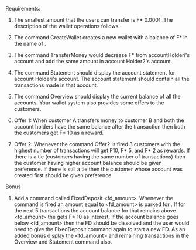 Requirements:
1. The smallest amount that the users can transfer is F* 0.0001. The description of the wallet
   operations follows.
2. The command CreateWallet <accountHolder1> <amount> creates a new wallet with a
   balance of F* <amount> in the name of <accountHolder1>.
3. The command TransferMoney <accountHolder1> <accountHolder2> <amount> would
   decrease F* <amount> from accountHolderi's account and add the same amount in account
   Holder2's account.
4. The command Statement <accountHolder1> should display the account statement for
   account Holderi's account. The account statement should contain all the transactions made in
   that account.
5. The command Overview should display the current balance of all the accounts. Your wallet
   system also provides some offers to the customers.


6. Offer 1: When customer A transfers money to customer B and both the account holders have
   the same balance after the transaction then both the customers get F* 10 as a reward.

7. Offer 2: Whenever the command Offer2 is fired 3 customers with the highest number of
   transactions will get F10, F* 5, and F* 2 as rewards. If there is a tie (customers having the
   same number of transactions) then the customer having higher account balance
   should be given preference. If there is still a tie then the customer whose account was
   created first should be given preference.

Bonus
1. Add a command called FixedDeposit <accountHolder1> <fd_amount>. Whenever
   the command is fired an amount equal to <fd_amount> is parked for
   <accountHolders>. If for the next 5 transactions the account balance for that
   <accountHolders> remains above <fd_amount> the <accountHolders> gets F* 10 as
   interest. If the account balance goes below <fd_amount> then the FD should be
   dissolved and the user would need to give the FixedDeposit command again to start a
   new FD. As an added bonus display the <fd_amount> and remaining transactions in
   the Overview and Statement command also.

